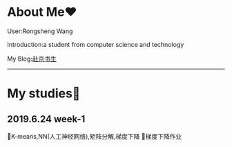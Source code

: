 # About Me:heart:
 User:Rongsheng Wang
 
 Introduction:a student from computer science and technology
 
  My Blog:<a href="http：//sqdxwz.com">赴京书生</a>
 
---------------------------------------------------------------------------------------------------------------------------------------

# My studies:open_file_folder:

## 2019.6.24  week-1
:loudspeaker:K-means,NN(人工神经网络),矩阵分解,梯度下降
:loudspeaker:梯度下降作业

